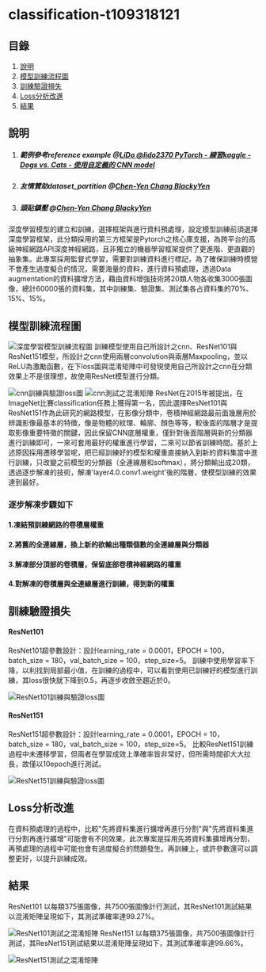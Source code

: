 # classification-t109318121
##   目錄
1.  [說明](#做法說明)
2.  [模型訓練流程圖](#深度學習模型訓練流程圖)
3.  [訓練驗證損失](#訓練與驗證損失)
4.  [Loss分析改進](#Loss分析與改進)
5.  [結果](#測試結果)
##	說明
1. ##### 範例參考reference example @[LiDo @lido2370 PyTorch - 練習kaggle - Dogs vs. Cats - 使用自定義的 CNN model](https://hackmd.io/@lido2370/S1aX6e1nN?type=view)
2. ##### 友情贊助dataset_partition @[Chen-Yen Chang BlackyYen](https://github.com/BlackyYen)
3. ##### 頭貼鎮壓 @[Chen-Yen Chang BlackyYen](https://www.facebook.com/photo.php?fbid=857627608100415&set=a.111229042740279&type=3)

深度學習模型的建立和訓練，選擇框架與進行資料預處理，設定模型訓練前須選擇深度學習框架，此分類採用的第三方框架是Pytorch之核心庫支援，為跨平台的高級神經網路API深度神經網路，且非獨立的機器學習框架提供了更進階、更直觀的抽象集。此專案採用監督式學習，需要對訓練資料進行標記，為了確保訓練時模營不會產生過度擬合的情況，需要海量的資料，進行資料預處理，透過Data augmentation的資料擴增方法，藉由資料增強技術將20類人物各收集3000張圖像，總計60000張的資料集，其中訓練集、驗證集、測試集各占資料集的70%、15%、15%。
##	模型訓練流程圖
![深度學習模型訓練流程圖](https://github.com/AllenSu1/classification-pytorch/flow_chart.jpg)
訓練模型使用自己所設計之cnn、ResNet101與ResNet151模型，所設計之cnn使用兩層convolution與兩層Maxpooling，並以ReLU為激勵函數，在下loss圖與混淆矩陣中可發現使用自己所設計之cnn在分類效果上不是很理想，故使用ResNet模型進行分類。

![cnn訓練與驗證loss圖](https://github.com/AllenSu1/classification-pytorch/image/cnn__StepLR_5_cnn.jpg)
![cnn測試之混淆矩陣](https://github.com/AllenSu1/classification-pytorch/image/cnn_StepLR_5.png)
ResNet在2015年被提出，在ImageNet比賽classification任務上獲得第一名，因此選擇ResNet101與ResNet151作為此研究的網路模型，在影像分類中，卷積神經網路最前面幾層用於辨識影像最基本的特徵，像是物體的紋理、輪廓、顏色等等，較後面的階層才是提取影像重要特徵的關鍵，因此保留CNN底層權重，僅針對後面階層與新的分類器進行訓練即可，一來可套用最好的權重進行學習，二來可以節省訓練時間。基於上述原因採用遷移學習呢，把已經訓練好的模型和權重直接納入到新的資料集當中進行訓練，只改變之前模型的分類器（全連線層和softmax），將分類輸出成20類，透過逐步解凍的技術，解凍'layer4.0.conv1.weight'後的階層，使模型訓練的效果達到最好。
### 逐步解凍步驟如下
####    1.凍結預訓練網路的卷積層權重
####    2.將舊的全連線層，換上新的欲輸出種類個數的全連線層與分類器
####    3.解凍部分頂部的卷積層，保留底部卷積神經網路的權重
####    4.對解凍的卷積層與全連線層進行訓練，得到新的權重
##	訓練驗證損失
####    ResNet101
ResNet101超參數設計：設計learning_rate = 0.0001，EPOCH = 100，batch_size = 180，val_batch_size = 100，step_size=5。
訓練中使用學習率下降，以利找到局部最小值，在訓練的過程中，可以看到使用已訓練好的模型進行訓練，其loss很快就下降到0.5，再逐步收斂至趨近於0。

![ResNet101訓練與驗證loss圖](https://github.com/AllenSu1/classification-pytorch/image/res101_frezee.png)
####    ResNet151
ResNet151超參數設計：設計learning_rate = 0.0001，EPOCH = 10，batch_size = 180，val_batch_size = 100，step_size=5。
比較ResNet151訓練過程中未遷移學習，但兩者在學習成效上準確率皆非常好，但所需時間卻大大拉長，故僅以10epoch進行測試。

![ResNet151訓練與驗證loss圖](https://github.com/AllenSu1/classification-pytorch/image/res151_unfrezee_StepLR_5.jpg)
##   Loss分析改進
在資料預處理的過程中，比較"先將資料集進行擴增再進行分割"與"先將資料集進行分割再進行擴增"可能會有不同效果，此次專案是採用先將資料集擴增再分割，再預處理的過程中可能也會有過度擬合的問題發生。再訓練上，或許參數還可以調整更好，以提升訓練成效。
##  結果
ResNet101
以每類375張圖像，共7500張圖像計行測試，其ResNet101測試結果以混淆矩陣呈現如下，其測試準確率達99.27%。

![ResNet101測試之混淆矩陣](https://github.com/AllenSu1/classification-pytorch/image/res101_frezee_cm.png)
ResNet151
以每類375張圖像，共7500張圖像計行測試，其ResNet151測試結果以混淆矩陣呈現如下，其測試準確率達99.66%。

![ResNet151測試之混淆矩陣](https://github.com/AllenSu1/classification-pytorch/image/res151_unfrezee_StepLR_5.png)

